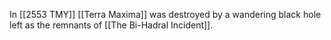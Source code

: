 In [[2553 TMY]] [[Terra Maxima]] was destroyed by a wandering black hole left as the remnants of [[The Bi-Hadral Incident]].

